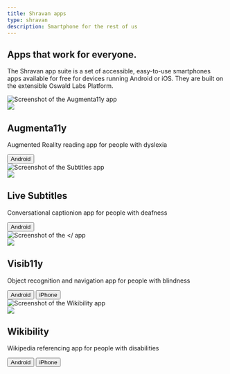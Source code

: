 ```yaml
---
title: Shravan apps
type: shravan
description: Smartphone for the rest of us
---
```


<section class="hero triangle">
	<div class="container">
		<div class="row">
			<div class="col-md-6">
				<h1>Apps that work for everyone.</h1>
				<p class="intro-para mb-0">The Shravan app suite is a set of accessible, easy-to-use smartphones apps available for free for devices running Android or iOS. They are built on the extensible Oswald Labs Platform.</p>
			</div>
		</div>
	</div>
</section>
<section>
	<div class="container mt-5 pt-4">
		<div class="row">
			<div class="col-md">
				<div class="card card-phone">
					<div class="screen">
						<img alt="Screenshot of the Augmenta11y app" src="https://res.cloudinary.com/anand-chowdhary/image/upload/v1540547239/oswald-labs/shravan/augmenta11y.png">
					</div>
				</div>
				<div class="text-center">
					<img class="icon" src="https://static.oswaldlabs.com/shravan-icons/augmenta11y/generated/android-chrome-144x144.png">
					<h2 class="subheading">Augmenta11y</h2>
					<p>Augmented Reality reading app for people with dyslexia</p>
					<div class="app-icons mt-4 d-none">
						<button class="btn btn-dark">
							<i class="fab fa-android"></i>
							Android
						</button>
					</div>
				</div>
			</div>
			<div class="col-md">
				<div class="card card-phone">
					<div class="screen">
						<img alt="Screenshot of the Subtitles app" src="https://res.cloudinary.com/anand-chowdhary/image/upload/v1540546287/oswald-labs/shravan/live-subtitles.png">
					</div>
				</div>
				<div class="text-center">
					<img class="icon" src="https://static.oswaldlabs.com/shravan-icons/live-subtitles/generated/android-chrome-144x144.png">
					<h2 class="subheading">Live Subtitles</h2>
					<p>Conversational captionion app for people with deafness</p>
					<div class="app-icons mt-4 d-none">
						<button class="btn btn-dark">
							<i class="fab fa-android"></i>
							Android
						</button>
					</div>
				</div>
			</div>
			<div class="col-md">
				<div class="card card-phone">
					<div class="screen">
						<img alt="Screenshot of the </ app" src="https://res.cloudinary.com/anand-chowdhary/image/upload/v1540472246/oswald-labs/shravan/visib11y.png">
					</div>
				</div>
				<div class="text-center">
					<img class="icon" src="https://static.oswaldlabs.com/shravan-icons/visib11y/generated/android-chrome-144x144.png">
					<h2 class="subheading">Visib11y</h2>
					<p>Object recognition and navigation app for people with blindness</p>
					<div class="app-icons mt-4 d-none">
						<button class="btn btn-dark">
							<i class="fab fa-android"></i>
							Android
						</button>
						<button class="btn btn-dark">
							<i class="fab fa-apple"></i>
							iPhone
						</button>
					</div>
				</div>
			</div>
			<div class="col-md">
				<div class="card card-phone">
					<div class="screen">
						<img alt="Screenshot of the Wikibility app" src="https://res.cloudinary.com/anand-chowdhary/image/upload/v1540547236/oswald-labs/shravan/wikibility.png">
					</div>
				</div>
				<div class="text-center">
					<img class="icon" src="https://static.oswaldlabs.com/shravan-icons/wikibility/generated/android-chrome-144x144.png">
					<h2 class="subheading">Wikibility</h2>
					<p>Wikipedia referencing app for people with disabilities</p>
					<div class="app-icons mt-4 d-none">
						<button class="btn btn-dark">
							<i class="fab fa-android"></i>
							Android
						</button>
						<button class="btn btn-dark">
							<i class="fab fa-apple"></i>
							iPhone
						</button>
					</div>
				</div>
			</div>
		</div>
	</div>
</section>